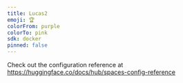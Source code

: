 ```yaml
---
title: Lucas2
emoji: 🏆
colorFrom: purple
colorTo: pink
sdk: docker
pinned: false
---
```


Check out the configuration reference at https://huggingface.co/docs/hub/spaces-config-reference
